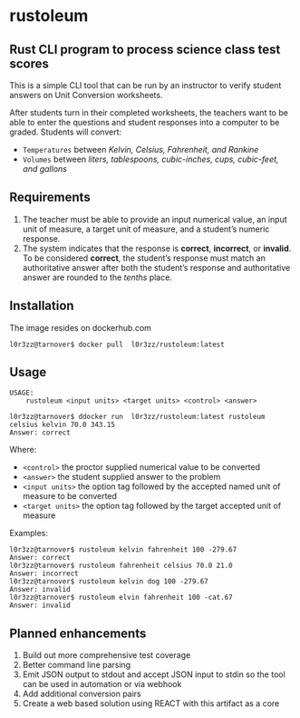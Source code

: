 # rustoleum
## Rust CLI program to process science class test scores

This is a simple CLI tool that can be run by an instructor to verify student answers on Unit Conversion worksheets.

After students turn in their completed worksheets, the teachers want to be able to
enter the questions and student responses into a computer to be graded. Students will convert:
* `Temperatures` between *Kelvin, Celsius, Fahrenheit, and Rankine*
* `Volumes` between *liters, tablespoons, cubic-inches, cups, cubic-feet, and gallons*

## Requirements
1. The teacher must be able to provide an input numerical value, an input unit of measure, a target
unit of measure, and a student’s numeric response.
2. The system indicates that the response is **correct**, **incorrect**, or **invalid**. To be
considered **correct**, the student’s response must match an authoritative answer after both the
student’s response and authoritative answer are rounded to the *tenths* place.

## Installation
The image resides on dockerhub.com 
```
l0r3zz@tarnover$ docker pull  l0r3zz/rustoleum:latest
```
## Usage

```
USAGE:
    rustoleum <input units> <target units> <control> <answer>
    
l0r3zz@tarnover$ ddocker run  l0r3zz/rustoleum:latest rustoleum celsius kelvin 70.0 343.15 
Answer: correct
```
Where:
* `<control>` the proctor supplied numerical value to be converted
* `<answer>` the student supplied answer to the problem
*  `<input units>` the option tag followed by the accepted named unit of measure to be converted
*  `<target units>` the option tag followed by the target accepted unit of measure


Examples:
```
l0r3zz@tarnover$ rustoleum kelvin fahrenheit 100 -279.67
Answer: correct
l0r3zz@tarnover$ rustoleum fahrenheit celsius 70.0 21.0 
Answer: incorrect
l0r3zz@tarnover$ rustoleum kelvin dog 100 -279.67
Answer: invalid
l0r3zz@tarnover$ rustoleum elvin fahrenheit 100 -cat.67
Answer: invalid
```

## Planned enhancements
1. Build out more comprehensive test coverage 
2. Better command line parsing
3. Emit JSON output to stdout and accept JSON input to stdin so the tool can be used in automation or via webhook
4. Add additional conversion pairs
5. Create a web based solution using REACT with this artifact as a core
